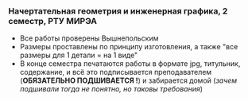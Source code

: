 ### Начертательная геометрия и инженерная графика, 2 семестр, РТУ МИРЭА
- Все работы проверены Вышнепольским
- Размеры проставлены по принципу изготовления, а также "все размеры для 1 детали = на 1 виде"
- В конце семестра печатаются работы в формате jpg, титульник, содержание, и всё это подписывается преподавателем (**ОБЯЗАТЕЛЬНО ПОДШИВАЕТСЯ !**) и забирается домой (*зачем подшивали тогда не понятно, но таковы требования*)
